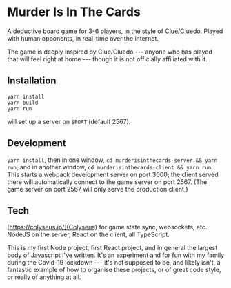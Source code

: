 # Murder Is In The Cards

A deductive board game for 3-6 players, in the style of Clue/Cluedo. Played with human opponents, in real-time over the internet.

The game is deeply inspired by Clue/Cluedo --- anyone who has played that will feel right at home --- though it is not officially affiliated with it.

## Installation

```
yarn install
yarn build
yarn run
```

will set up a server on `$PORT` (default 2567).

## Development

`yarn install`, then in one window, `cd murderisinthecards-server && yarn run`, and in another window, `cd murderisinthecards-client && yarn run`. This starts a webpack development server on port 3000; the client served there will automatically connect to the game server on port 2567. (The game server on port 2567 will only serve the production client.)

## Tech

[https://colyseus.io/](Colyseus) for game state sync, websockets, etc. NodeJS on the server, React on the client, all TypeScript.

This is my first Node project, first React project, and in general the largest body of Javascript I've written. It's an experiment and for fun with my family during the Covid-19 lockdown --- it's not supposed to be, and likely isn't, a fantastic example of how to organise these projects, or of great code style, or really of anything at all.
